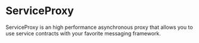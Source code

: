 ServiceProxy
============

ServiceProxy is an high performance asynchronous proxy that allows you to use service contracts with your favorite messaging framework.
